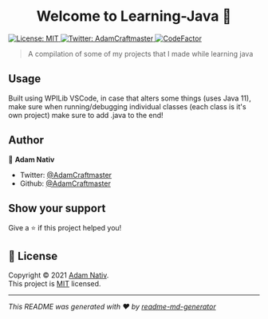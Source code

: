 <h1 align="center">Welcome to Learning-Java 👋</h1>
<p>
  <a href="https://github.com/AdamCraftmaster/Learning-Java/blob/main/LICENSE" target="_blank">
    <img alt="License: MIT" src="https://img.shields.io/badge/License-MIT-yellow.svg" />
  </a>
  <a href="https://twitter.com/AdamCraftmaster" target="_blank">
    <img alt="Twitter: AdamCraftmaster" src="https://img.shields.io/twitter/follow/AdamCraftmaster.svg?style=social" />
  </a>
  <a href="https://www.codefactor.io/repository/github/adamcraftmaster/learning-java"><img src="https://www.codefactor.io/repository/github/adamcraftmaster/learning-java/badge" alt="CodeFactor" /></a>
</p>

> A compilation of some of my projects that I made while learning java

## Usage

Built using WPILib VSCode, in case that alters some things (uses Java 11), make sure when running/debugging individual classes (each class is it's own project) make sure to add .java to the end!


## Author

👤 **Adam Nativ**

* Twitter: [@AdamCraftmaster](https://twitter.com/AdamCraftmaster)
* Github: [@AdamCraftmaster](https://github.com/AdamCraftmaster)

## Show your support

Give a ⭐️ if this project helped you!

## 📝 License

Copyright © 2021 [Adam Nativ](https://github.com/AdamCraftmaster).<br />
This project is [MIT](https://github.com/AdamCraftmaster/Learning-Java/blob/main/LICENSE) licensed.

***
_This README was generated with ❤️ by [readme-md-generator](https://github.com/kefranabg/readme-md-generator)_
